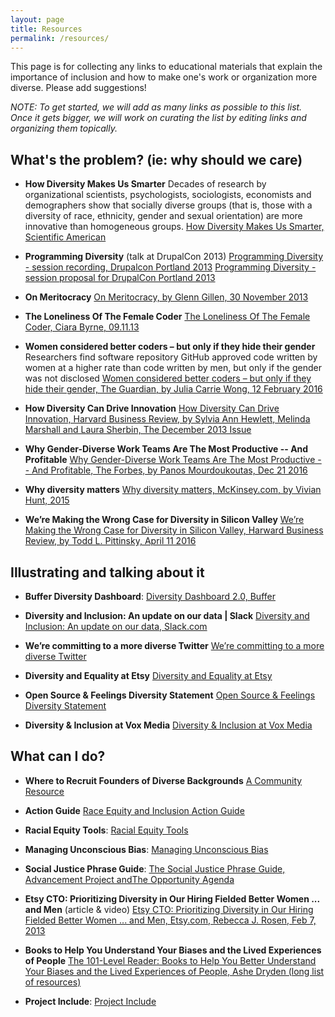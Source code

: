```yaml
---
layout: page
title: Resources
permalink: /resources/
---
```


This page is for collecting any links to educational materials that explain the importance of inclusion and how to make one's work or organization more diverse. Please add suggestions!

_NOTE: To get started, we will add as many links as possible to this list. Once it gets bigger, we will work on curating the list by editing links and organizing them topically._

## What's the problem? (ie: why should we care)

* **How Diversity Makes Us Smarter**
Decades of research by organizational scientists, psychologists, sociologists, economists and demographers show that socially diverse groups (that is, those with a diversity of race, ethnicity, gender and sexual orientation) are more innovative than homogeneous groups.
[How Diversity Makes Us Smarter, Scientific American](http://www.scientificamerican.com/article/how-diversity-makes-us-smarter/ "How Diversity Makes Us Smarter, Scientific American")

* **Programming Diversity** (talk at DrupalCon 2013)
[Programming Diversity - session recording, Drupalcon Portland 2013](https://www.ashedryden.com/drupalcon-portland-programming-diversity "Programming Diversity - session recording, Drupalcon Portland 2013")
[Programming Diversity - session proposal for DrupalCon Portland 2013](https://portland2013.drupal.org/node/2083.html "Programming Diversity - session proposal for DrupalCon Portland 2013")

* **On Meritocracy**
[On Meritocracy, by Glenn Gillen, 30 November 2013](http://glenngillen.com/thoughts/on-meritocracy "On Meritocracy, by Glenn Gillen, 30 November 2013")

* **The Loneliness Of The Female Coder**
[The Loneliness Of The Female Coder, Ciara Byrne, 09.11.13](http://www.fastcompany.com/3008216/tracking/minding-gap-how-your-company-can-woo-female-coders "The Loneliness Of The Female Coder, Ciara Byrne, 09.11.13")

* **Women considered better coders – but only if they hide their gender**
Researchers find software repository GitHub approved code written by women at a higher rate than code written by men, but only if the gender was not disclosed
[Women considered better coders – but only if they hide their gender, The Guardian, by Julia Carrie Wong, 12 February 2016](https://www.theguardian.com/technology/2016/feb/12/women-considered-better-coders-hide-gender-github "Women considered better coders – but only if they hide their gender, The Guardian, by Julia Carrie Wong, 12 February 2016")

* **How Diversity Can Drive Innovation** 
[How Diversity Can Drive Innovation, Harvard Business Review, by Sylvia Ann Hewlett, Melinda Marshall and Laura Sherbin, The December 2013 Issue](https://hbr.org/2013/12/how-diversity-can-drive-innovation "How Diversity Can Drive Innovation, Harvard Business Review, by Sylvia Ann Hewlett, Melinda Marshall and Laura Sherbin, The December 2013 Issue")

* **Why Gender-Diverse Work Teams Are The Most Productive -- And Profitable** 
[Why Gender-Diverse Work Teams Are The Most Productive -- And Profitable, The Forbes, by Panos Mourdoukoutas, Dec 21 2016](http://www.forbes.com/sites/learnvest/2014/12/22/why-gender-diverse-work-teams-are-the-most-productive-and-profitable/ "Why Gender-Diverse Work Teams Are The Most Productive -- And Profitable, The Forbes, by Panos Mourdoukoutas, Dec 21 2016")

* **Why diversity matters** 
[Why diversity matters, McKinsey.com, by Vivian Hunt, 2015](http://www.mckinsey.com/business-functions/organization/our-insights/why-diversity-matters "Why diversity matters, McKinsey.com, by Vivian Hunt, 2015")

* **We’re Making the Wrong Case for Diversity in Silicon Valley**
[We’re Making the Wrong Case for Diversity in Silicon Valley, Harward Business Review, by Todd L. Pittinsky, April 11 2016](https://hbr.org/2016/04/were-making-the-wrong-case-for-diversity-in-silicon-valley "We’re Making the Wrong Case for Diversity in Silicon Valley, Harward Business Review, by Todd L. Pittinsky, April 11 2016")

## Illustrating and talking about it

* **Buffer Diversity Dashboard**: 
[Diversity Dashboard 2.0, Buffer](http://diversity.buffer.com "Diversity Dashboard 2.0, Buffer")

* **Diversity and Inclusion: An update on our data | Slack**
[Diversity and Inclusion: An update on our data, Slack.com](https://slackhq.com/diversity-and-inclusion-an-update-on-our-data-7af803cedae4#.wvob4d27h "Diversity and Inclusion: An update on our data, Slack.com" )

* **We’re committing to a more diverse Twitter**
[We’re committing to a more diverse Twitter](https://blog.twitter.com/2015/we-re-committing-to-a-more-diverse-twitter "We’re committing to a more diverse Twitter")

* **Diversity and Equality at Etsy**
[Diversity and Equality at Etsy](https://blog.etsy.com/news/2016/diversity-and-equality-at-etsy/ "Diversity and Equality at Etsy, Etsy Inc., Apr 28 2016")

* **Open Source & Feelings Diversity Statement**
[Open Source & Feelings Diversity Statement](http://www.osfeels.com/diversity/, "Open Source & Feelings Diversity Statement")

* **Diversity & Inclusion at Vox Media**
[Diversity & Inclusion at Vox Media](http://www.voxmedia.com/pages/careers-diversity, "Diversity & Inclusion at Vox Media")

## What can I do?

* **Where to Recruit Founders of Diverse Backgrounds**
[A Community Resource](https://docs.google.com/spreadsheets/d/15gg-BnOmN0l76MfJoq3wlHb1XiBnWZyjCNO6KXLrK0Q/edit#gid=0 "A Community Resource")

* **Action Guide**
[Race Equity and Inclusion Action Guide](http://www.aecf.org/m/resourcedoc/AECF_EmbracingEquity7Steps-2014.pdf "Race Equity and Inclusion Action Guide (link to a pdf file)")

* **Racial Equity Tools**:
[Racial Equity Tools](https://www.racialequitytools.org/home "Racial Equity Tools")

* **Managing Unconscious Bias**: 
[Managing Unconscious Bias](https://managingbias.fb.com/ "Managing Unconscious Bias, Facebook")

* **Social Justice Phrase Guide**:
[The Social Justice Phrase Guide, Advancement Project andThe Opportunity Agenda](https://opportunityagenda.org/files/field_file/SJPhraseGuide15_0.pdf "The Social Justice Phrase Guide, Advancement Project and The Opportunity Agenda")

* **Etsy CTO: Prioritizing Diversity in Our Hiring Fielded Better Women ... and Men** (article & video) [Etsy CTO: Prioritizing Diversity in Our Hiring Fielded Better Women ... and Men, Etsy.com, Rebecca J. Rosen,  Feb 7, 2013](http://www.theatlantic.com/technology/archive/2013/02/etsy-cto-prioritizing-diversity-in-our-hiring-fielded-better-women-and-men/272969/ "Etsy CTO: Prioritizing Diversity in Our Hiring Fielded Better Women ... and Men, Etsy.com, Rebecca J. Rosen,  Feb 7, 2013")

* **Books to Help You Understand Your Biases and the Lived Experiences of People**
[The 101-Level Reader: Books to Help You Better Understand Your Biases and the Lived Experiences of People, Ashe Dryden (long list of resources)](https://www.ashedryden.com/blog/the-101level-reader-books-to-help-you-better-understand-your-biases-and-the-lived-experiences "The 101-Level Reader: Books to Help You Better Understand Your Biases and the Lived Experiences of People, Ashe Dryden (long list of resources)")

* **Project Include**: 
[Project Include](http://projectinclude.org "Project Include")
